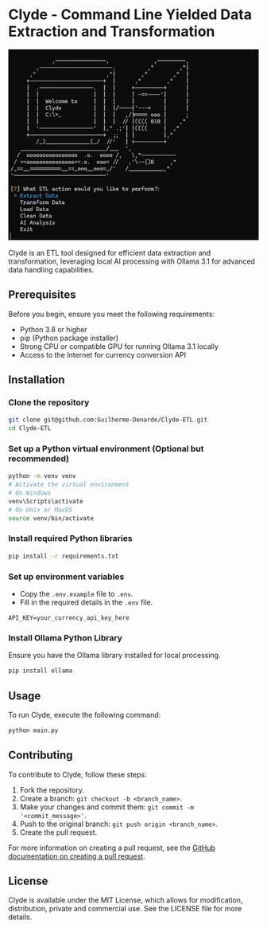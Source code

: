# Clyde - Command Line Yielded Data Extraction and Transformation

![Clyde ASCII Art](https://raw.githubusercontent.com/Grupo-14-8BIT/Img/master/Background/Screenshot%202024-08-27%20224108.png)

Clyde is an ETL tool designed for efficient data extraction and transformation, leveraging local AI processing with Ollama 3.1 for advanced data handling capabilities.

## Prerequisites

Before you begin, ensure you meet the following requirements:
- Python 3.8 or higher
- pip (Python package installer)
- Strong CPU or compatible GPU for running Ollama 3.1 locally
- Access to the Internet for currency conversion API

## Installation

### Clone the repository
```bash
git clone git@github.com:Guilherme-Denarde/Clyde-ETL.git
cd Clyde-ETL
```

### Set up a Python virtual environment (Optional but recommended)
```bash
python -m venv venv
# Activate the virtual environment
# On Windows
venv\Scripts\activate
# On Unix or MacOS
source venv/bin/activate
```

### Install required Python libraries
```bash
pip install -r requirements.txt
```

### Set up environment variables
- Copy the `.env.example` file to `.env`.
- Fill in the required details in the `.env` file.
```plaintext
API_KEY=your_currency_api_key_here
```

### Install Ollama Python Library
Ensure you have the Ollama library installed for local processing.
```bash
pip install ollama
```

## Usage

To run Clyde, execute the following command:
```bash
python main.py
```

## Contributing

To contribute to Clyde, follow these steps:
1. Fork the repository.
2. Create a branch: `git checkout -b <branch_name>`.
3. Make your changes and commit them: `git commit -m '<commit_message>'`.
4. Push to the original branch: `git push origin <branch_name>`.
5. Create the pull request.

For more information on creating a pull request, see the [GitHub documentation on creating a pull request](https://help.github.com/articles/creating-a-pull-request/).

## License

Clyde is available under the MIT License, which allows for modification, distribution, private and commercial use. See the LICENSE file for more details.
